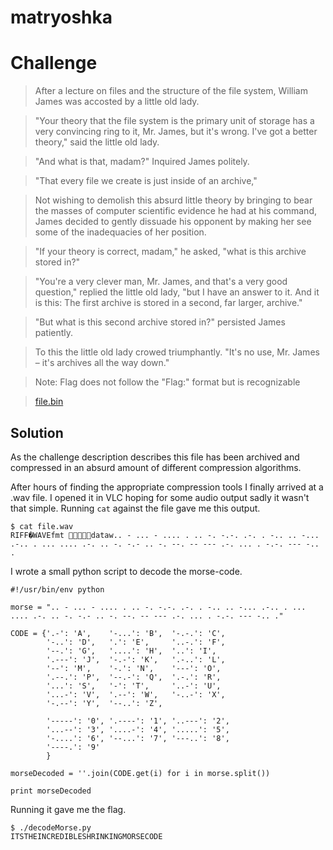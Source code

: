 # matryoshka

# Challenge

> After a lecture on files and the structure of the file system, William James was accosted by a little old lady.

> "Your theory that the file system is the primary unit of storage has a very convincing ring to it, Mr. James, but it's wrong. I've got a better theory," said the little old lady.

> "And what is that, madam?" Inquired James politely.

> "That every file we create is just inside of an archive,"

> Not wishing to demolish this absurd little theory by bringing to bear the masses of computer scientific evidence he had at his command, James decided to gently dissuade his opponent by making her see some of the inadequacies of her position.

> "If your theory is correct, madam," he asked, "what is this archive stored in?"

> "You're a very clever man, Mr. James, and that's a very good question," replied the little old lady, "but I have an answer to it. And it is this: The first archive is stored in a second, far larger, archive."

> "But what is this second archive stored in?" persisted James patiently.

> To this the little old lady crowed triumphantly. "It's no use, Mr. James – it's archives all the way down."

> Note: Flag does not follow the "Flag:" format but is recognizable

> [file.bin](file.bin)

## Solution
As the challenge description describes this file has been archived and compressed in an absurd amount of different compression algorithms. 

After hours of finding the appropriate compression tools I finally arrived at a .wav file. I opened it in VLC hoping for some audio output sadly it wasn't that simple. Running `cat` against the file gave me this output.
```
$ cat file.wav
RIFF�WAVEfmt dataw.. - ... - .... . .. -. -.-. .-. . -.. .. -... .-.. . ... .... .-. .. -. -.- .. -. --. -- --- .-. ... . -.-. --- -.. .
```
I wrote a small python script to decode the morse-code.
```
#!/usr/bin/env python

morse = ".. - ... - .... . .. -. -.-. .-. . -.. .. -... .-.. . ... .... .-. .. -. -.- .. -. --. -- --- .-. ... . -.-. --- -.. ."

CODE = {'.-': 'A',    '-...': 'B',  '-.-.': 'C',
        '-..': 'D',   '.': 'E',     '..-.': 'F',
        '--.': 'G',   '....': 'H',  '..': 'I',
        '.---': 'J',  '-.-': 'K',   '.-..': 'L',
        '--': 'M',    '-.': 'N',    '---': 'O',
        '.--.': 'P',  '--.-': 'Q',  '.-.': 'R',
        '...': 'S',   '-': 'T',     '..-': 'U',
        '...-': 'V',  '.--': 'W',   '-..-': 'X',
        '-.--': 'Y',  '--..': 'Z',

        '-----': '0', '.----': '1', '..---': '2',
        '...--': '3', '....-': '4', '.....': '5',
        '-....': '6', '--...': '7', '---..': '8',
        '----.': '9'
        }

morseDecoded = ''.join(CODE.get(i) for i in morse.split())

print morseDecoded
```
Running it gave me the flag.
```
$ ./decodeMorse.py 
ITSTHEINCREDIBLESHRINKINGMORSECODE
```
